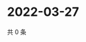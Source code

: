 # 2022-03-27

共 0 条

<!-- BEGIN WEIBO -->
<!-- 最后更新时间 Sun Mar 27 2022 16:01:38 GMT+0800 (China Standard Time) -->

<!-- END WEIBO -->
